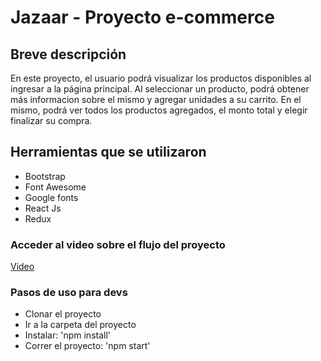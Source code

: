 # Jazaar - Proyecto e-commerce

## Breve descripción

En este proyecto, el usuario podrá visualizar los productos disponibles al ingresar a la página principal. Al seleccionar un producto, podrá obtener más informacion sobre el mismo y agregar unidades a su carrito. En el mismo, podrá ver todos los productos agregados, el monto total y elegir finalizar su compra.

## Herramientas que se utilizaron

* Bootstrap
* Font Awesome
* Google fonts
* React Js
* Redux

### Acceder al video sobre el flujo del proyecto

[Video](https://facebook.github.io/create-react-app/docs/running-tests)

### Pasos de uso para devs

- Clonar el proyecto
- Ir a la carpeta del proyecto
- Instalar: 'npm install'
- Correr el proyecto: 'npm start'
